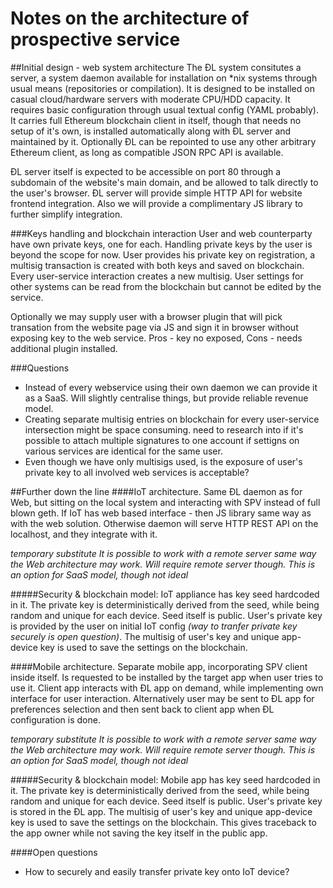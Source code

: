# Notes on the architecture of prospective service

##Initial design - web system architecture 
The ÐL system consitutes a server, a system daemon available for installation on \*nix systems through usual means 
(repositories or compilation). It is designed to be installed on casual cloud/hardware servers 
with moderate CPU/HDD capacity. It requires basic configuration through usual textual config (YAML probably).
It carries full Ethereum blockchain client in itself, though that needs no setup of it's own, is 
installed automatically along with ÐL server and maintained by it. Optionally ÐL can be repointed to use any other 
arbitrary Ethereum client, as long as compatible JSON RPC API is available.

ÐL server itself is expected to be accessible on port 80 through a subdomain of the website's main domain, 
and be allowed to talk directly to the user's browser. ÐL server will provide simple HTTP API for website frontend
integration. Also we will provide a complimentary JS library to further simplify integration.

###Keys handling and blockchain interaction
User and web counterparty have own private keys, one for each. Handling private keys by the user is beyond 
the scope for now. User provides his private key on registration, a multisig transaction is created with 
both keys and saved on blockchain. Every user-service interaction creates a new multisig. User settings for 
other systems can be read from the blockchain but cannot be edited by the service.

Optionally we may supply user with a browser plugin that will pick transation from the website page via JS 
and sign it in browser without exposing key to the web service. 
Pros - key no exposed, Cons - needs additional plugin installed.

###Questions
- Instead of every webservice using their own daemon we can provide it as a SaaS. Will slightly centralise things, 
but provide reliable revenue model.
- Creating separate multisig entries on blockchain for every user-service intersection might be space consuming.
  need to research into if it's possible to attach multiple signatures to one account if settigns on various
  services are identical for the same user.
- Even though we have only multisigs used, is the exposure of user's private key to all involved 
web services is acceptable?


##Further down the line
####IoT architecture.
Same ÐL daemon as for Web, but sitting on the local system and interacting with SPV instead of full blown geth. 
If IoT has web based interface - then JS library same way as with the web solution. Otherwise daemon will 
serve HTTP REST API on the localhost, and they integrate with it.

_temporary substitute_
_It is possible to work with a remote server same way the Web architecture may work. Will require remote server though._
_This is an option for SaaS model, though not ideal_

#####Security & blockchain model:
IoT appliance has key seed hardcoded in it. The private key is deterministically derived from the seed, while being 
random and unique for each device. Seed itself is public. User's private key is provided by the user on initial 
IoT config _(way to tranfer private key securely is open question)_. The multisig of user's key and unique app-device 
key is used to save the settings on the blockchain.
 

####Mobile architecture.
Separate mobile app, incorporating SPV client inside itself. Is requested to be installed by the target app when user
tries to use it. Client app interacts with ÐL app on demand, while implementing own interface for user interaction.
Alternatively user may be sent to ÐL app for preferences selection and then sent back to client app when 
ÐL configuration is done.

_temporary substitute_
_It is possible to work with a remote server same way the Web architecture may work. Will require remote server though._
_This is an option for SaaS model, though not ideal_


#####Security & blockchain model:
Mobile app has key seed hardcoded in it. The private key is deterministically derived from the seed, while being 
random and unique for each device. Seed itself is public. User's private key is stored in the ÐL app. 
The multisig of user's key and unique app-device key is used to save the settings on the blockchain.
This gives traceback to the app owner while not saving the key itself in the public app.


####Open questions
- How to securely and easily transfer private key onto IoT device?
